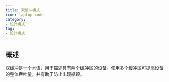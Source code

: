 ```yaml
---
title: 双缓冲模式
icon: laptop-code
category:
- 设计模式
tag:
- 设计模式
---
```


## 概述

双缓冲是一个术语，用于描述具有两个缓冲区的设备。使用多个缓冲区可提高设备的整体吞吐量，并有助于防止出现瓶颈。

